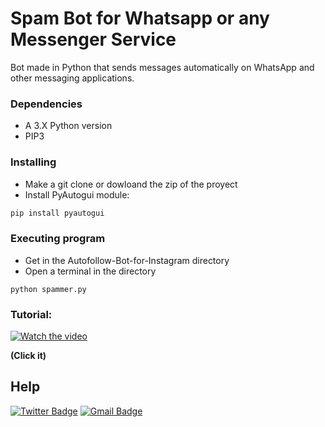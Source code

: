 # Spam Bot for Whatsapp or any Messenger Service
Bot made in Python that sends messages automatically on WhatsApp and other messaging applications.

### Dependencies

* A 3.X Python version
* PIP3

### Installing
* Make a git clone or dowloand the zip of the proyect
* Install PyAutogui module:
```bash
pip install pyautogui
```

### Executing program
* Get in the Autofollow-Bot-for-Instagram directory
* Open a terminal in the directory
```
python spammer.py
```

### Tutorial:
[![Watch the video](https://i.ytimg.com/an_webp/jBxRGcDmfWA/mqdefault_6s.webp?du=3000&sqp=CIDxl4AG&rs=AOn4CLA4da2GxdU6hvOwEvPJLB_WFyXPLg)](https://youtu.be/jBxRGcDmfWA)

**(Click it)**

## Help
[![Twitter Badge](https://img.shields.io/badge/-@UltiRequiem-00acee?style=flat&logo=twitter&logoColor=white&link=https://twitter.com/@UltiRequiem)](https://www.twitter.com/@UltiRequiem)
[![Gmail Badge](https://img.shields.io/badge/-eliaz.bobadilladev@gmail.com-c14438?style=flat&logo=Gmail&logoColor=white&link=mailto:eliaz.bobadilladev@gmail.com)](mailto:eliaz.bobadilladev@gmail.com)
